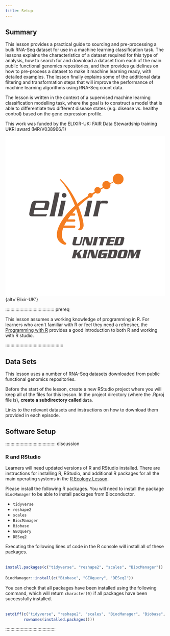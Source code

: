 ```yaml
---
title: Setup
---
```


## Summary

This lesson provides a practical guide to sourcing and pre-processing a bulk RNA-Seq dataset for use in a machine learning classification task. The lessons explains the characteristics of a dataset required for this type of analysis, how to search for and download a dataset from each of the main public functional genomics repositories, and then provides guidelines on how to pre-process a dataset to make it machine learning ready, with detailed examples. The lesson finally explains some of the additional data filtering and transformation steps that will improve the performance of machine learning algorithms using RNA-Seq count data.

The lesson is written in the context of a supervised machine learning classification modelling task, where the goal is to construct a model that is able to differentiate two different disease states (e.g. disease vs. healthy control) based on the gene expression profile.

This work was funded by the ELIXIR-UK: FAIR Data Stewardship training UKRI award (MR/V038966/1)

![Elixir-UK](fig/ELIXIR-UK_logo.png){alt='Elixir-UK'}

:::::::::::::::::::::::::::::::::::::: prereq 

This lesson assumes a working knowledge of programming in R. For learners who aren't familiar with R or feel they need a refresher, the [Programming with R](https://swcarpentry.github.io/r-novice-inflammation/index.html) provides a good introduction to both R and working with R studio.

:::::::::::::::::::::::::::::::::::::::::::::

## Data Sets

This lesson uses a number of RNA-Seq datasets downloaded from public functional genomics repositories.

Before the start of the lesson, create a new RStudio project where you will keep all of the files for this lesson. In the project directory (where the .Rproj file is), **create a subdirectory called `data`**.

Links to the relevant datasets and instructions on how to download them provided in each episode.


## Software Setup

::::::::::::::::::::::::::::::::::::::: discussion

### R and RStudio

Learners will need updated versions of R and RStudio installed. There are instructions for installing R, RStudio, and additional R packages for all the main operating systems in the [R Ecology Lesson](https://datacarpentry.org/R-ecology-lesson/#Install_R_and_RStudio).

Please install the following R packages. You will need to install the package `BiocManager` to be able to install packages from Bioconductor.

* `tidyverse`
* `reshape2`
* `scales`
* `BiocManager`
* `Biobase`
* `GEOquery`
* `DESeq2`

Executing the following lines of code in the R console will install all of these packages.

```r

install.packages(c("tidyverse", "reshape2", "scales", "BiocManager"))

BiocManager::install(c("Biobase", "GEOquery", "DESeq2"))

```

You can check that all packages have been installed using the following command, which will return `character(0)` if all packages have been successfully installed.

```r

setdiff(c("tidyverse", "reshape2", "scales", "BiocManager", "Biobase", "GEOquery", "DESeq2"),
        rownames(installed.packages()))

```
::::::::::::::::::::::::::::::::::::::: 
